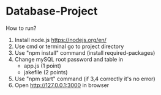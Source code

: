 # Database-Project
How to run?
1. Install node.js https://nodejs.org/en/
2. Use cmd or terminal go to project directory
3. Use "npm install" command (install required-packages)
4. Change mySQL root password and table in
    - app.js (1 point)
    - jakefile (2 points)
5. Use "npm start" command (if 3,4 correctly it's no error)
6. Open http://127.0.0.1:3000 in browser
